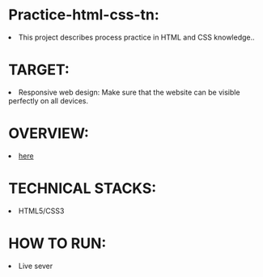 # Practice-html-css-tn:

<li>This project describes process practice in HTML and CSS knowledge..</li>

# TARGET:
<li>Responsive web design: Make sure that the website can be visible perfectly on all devices.</li>

# OVERVIEW:
 <li><a href="https://www.figma.com/design/FYbdpmNZWa2WlkghhSUHD8/Practice-html-css-tn?node-id=0-463&t=LGs3UNyQw4Ulas8v-0"> here </a></li> 

# TECHNICAL STACKS:
<li>HTML5/CSS3</li> 

# HOW TO RUN:
<li>Live sever</li>
